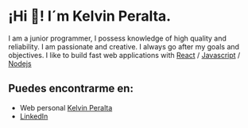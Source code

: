 # ¡Hi 👋! I´m Kelvin Peralta.

I am a junior programmer, I possess knowledge of high quality and reliability. I am passionate and creative. I always go after my goals and objectives. I like to build fast web applications with [React](https://es.reactjs.org/) / [Javascript](https://www.javascript.com/) / [Nodejs](https://nodejs.org/en/about/)

## Puedes encontrarme en:

- Web personal [Kelvin Peralta](https://personalportkjpa.netlify.app/)
- [LinkedIn](https://www.linkedin.com/in/kelvin-jose-peralta-almonte-599009248/)
